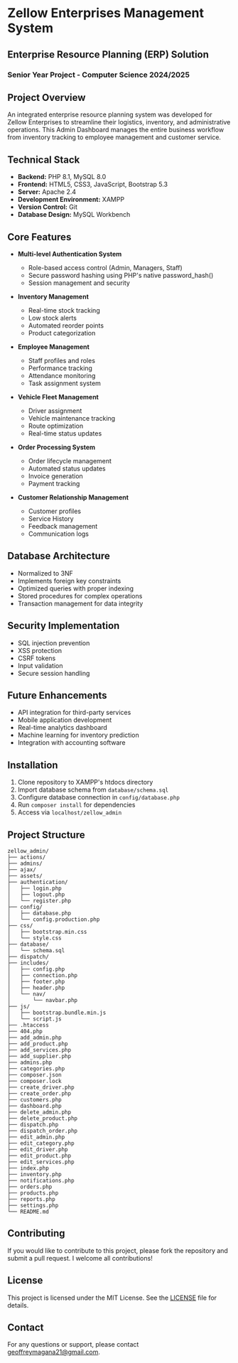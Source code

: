 # Zellow Enterprises Management System

## Enterprise Resource Planning (ERP) Solution

### Senior Year Project - Computer Science 2024/2025

## Project Overview

An integrated enterprise resource planning system was developed for Zellow Enterprises to streamline their logistics, inventory, and administrative operations. This Admin Dashboard manages the entire business workflow from inventory tracking to employee management and customer service.

## Technical Stack

- **Backend:** PHP 8.1, MySQL 8.0
- **Frontend:** HTML5, CSS3, JavaScript, Bootstrap 5.3
- **Server:** Apache 2.4
- **Development Environment:** XAMPP
- **Version Control:** Git
- **Database Design:** MySQL Workbench

## Core Features

- **Multi-level Authentication System**

  - Role-based access control (Admin, Managers, Staff)
  - Secure password hashing using PHP's native password_hash()
  - Session management and security

- **Inventory Management**

  - Real-time stock tracking
  - Low stock alerts
  - Automated reorder points
  - Product categorization

- **Employee Management**

  - Staff profiles and roles
  - Performance tracking
  - Attendance monitoring
  - Task assignment system

- **Vehicle Fleet Management**

  - Driver assignment
  - Vehicle maintenance tracking
  - Route optimization
  - Real-time status updates

- **Order Processing System**

  - Order lifecycle management
  - Automated status updates
  - Invoice generation
  - Payment tracking

- **Customer Relationship Management**
  - Customer profiles
  - Service History
  - Feedback management
  - Communication logs

## Database Architecture

- Normalized to 3NF
- Implements foreign key constraints
- Optimized queries with proper indexing
- Stored procedures for complex operations
- Transaction management for data integrity

## Security Implementation

- SQL injection prevention
- XSS protection
- CSRF tokens
- Input validation
- Secure session handling

## Future Enhancements

- API integration for third-party services
- Mobile application development
- Real-time analytics dashboard
- Machine learning for inventory prediction
- Integration with accounting software

## Installation

1. Clone repository to XAMPP's htdocs directory
2. Import database schema from `database/schema.sql`
3. Configure database connection in `config/database.php`
4. Run `composer install` for dependencies
5. Access via `localhost/zellow_admin`

## Project Structure

```
zellow_admin/
├── actions/
├── admins/
├── ajax/
├── assets/
├── authentication/
│   ├── login.php
│   ├── logout.php
│   └── register.php
├── config/
│   ├── database.php
│   └── config.production.php
├── css/
│   ├── bootstrap.min.css
│   └── style.css
├── database/
│   └── schema.sql
├── dispatch/
├── includes/
│   ├── config.php
│   ├── connection.php
│   ├── footer.php
│   ├── header.php
│   └── nav/
│       └── navbar.php
├── js/
│   ├── bootstrap.bundle.min.js
│   └── script.js
├── .htaccess
├── 404.php
├── add_admin.php
├── add_product.php
├── add_services.php
├── add_supplier.php
├── admins.php
├── categories.php
├── composer.json
├── composer.lock
├── create_driver.php
├── create_order.php
├── customers.php
├── dashboard.php
├── delete_admin.php
├── delete_product.php
├── dispatch.php
├── dispatch_order.php
├── edit_admin.php
├── edit_category.php
├── edit_driver.php
├── edit_product.php
├── edit_services.php
├── index.php
├── inventory.php
├── notifications.php
├── orders.php
├── products.php
├── reports.php
├── settings.php
└── README.md
```

## Contributing

If you would like to contribute to this project, please fork the repository and submit a pull request. I welcome all contributions!

## License

This project is licensed under the MIT License. See the [LICENSE](LICENSE) file for details.

## Contact

For any questions or support, please contact [geoffreymagana21@gmail.com](mailto:geoffreymagana21@gmail.com).

